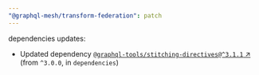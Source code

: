 ```yaml
---
"@graphql-mesh/transform-federation": patch
---
```

dependencies updates:
  - Updated dependency [`@graphql-tools/stitching-directives@^3.1.1` ↗︎](https://www.npmjs.com/package/@graphql-tools/stitching-directives/v/3.1.1) (from `^3.0.0`, in `dependencies`)
